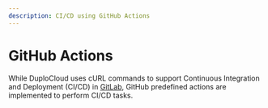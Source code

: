 ```yaml
---
description: CI/CD using GitHub Actions
---
```


# GitHub Actions

While DuploCloud uses cURL commands to support Continuous Integration and Deployment (CI/CD) in [GitLab](../github-actions-1/), GitHub predefined actions are implemented to perform CI/CD tasks.
